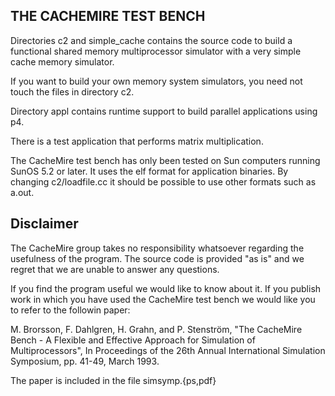 
THE CACHEMIRE TEST BENCH
------------------------

Directories c2 and simple_cache contains the source code to
build a functional shared memory multiprocessor simulator
with a very simple cache memory simulator.

If you want to build your own memory system simulators, you
need not touch the files in directory c2.

Directory appl contains runtime support to build parallel
applications using p4. 

There is a test application that performs matrix multiplication.

The CacheMire test bench has only been tested on Sun computers
running SunOS 5.2 or later. It uses the elf format for application
binaries. By changing c2/loadfile.cc it should be possible to use
other formats such as a.out.

Disclaimer
----------

The CacheMire group takes no responsibility whatsoever regarding the
usefulness of the program. The source code is provided "as is" and 
we regret that we are unable to answer any questions.

If you find the program useful we would like to know about it.
If you publish work in which you have used the CacheMire test bench
we would like you to refer to the followin paper:

M. Brorsson, F. Dahlgren, H. Grahn, and P. Stenström, "The CacheMire Bench - A Flexible and Effective
Approach for Simulation of Multiprocessors", In Proceedings of the
26th Annual International Simulation Symposium, pp. 41-49, March 1993.

The paper is included in the file simsymp.{ps,pdf}

